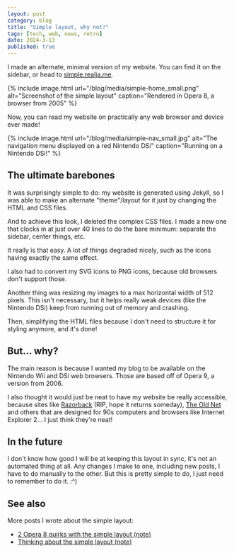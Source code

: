 ```yaml
---
layout: post
category: blog
title: "Simple layout, why not?"
tags: [tech, web, news, retro]
date: 2024-3-13
published: true
---
```

I made an alternate, minimal version of my website. You can find it on the sidebar, or head to [simple.realja.me](https://simple.realja.me).

{% include image.html url="/blog/media/simple-home_small.png" alt="Screenshot of the simple layout" caption="Rendered in Opera 8, a browser from 2005" %}

Now, you can read my website on practically any web browser and device ever made!

{% include image.html url="/blog/media/simple-nav_small.jpg" alt="The navigation menu displayed on a red Nintendo DSi" caption="Running on a Nintendo DSi!" %}

## The ultimate barebones

It was surprisingly simple to do: my website is generated using Jekyll, so I was able to make an alternate "theme"/layout for it just by changing the HTML and CSS files.

And to achieve this look, I deleted the complex CSS files. I made a new one that clocks in at just over 40 lines to do the bare minimum: separate the sidebar, center things, etc.

It really is that easy. A lot of things degraded nicely, such as the icons having exactly the same effect.

I also had to convert my SVG icons to PNG icons, because old browsers don't support those.

Another thing was resizing my images to a max horizontal width of 512 pixels. This isn't necessary, but it helps really weak devices (like the Nintendo DSi) keep from running out of memory and crashing.

Then, simplifying the HTML files because I don't need to structure it for styling anymore, and it's done!

## But... why?

The main reason is because I wanted my blog to be available on the Nintendo Wii and DSi web browsers. Those are based off of Opera 9, a version from 2006.

I also thought it would just be neat to have my website be really accessible, because sites like [Razorback](https://web.archive.org/web/20231004013105/razorback95.com) (RIP, hope it returns someday), [The Old Net](https://theoldnet.com/) and others that are designed for 90s computers and browsers like Internet Explorer 2... I just think they're neat!

## In the future

I don't know how good I will be at keeping this layout in sync, it's not an automated thing at all. Any changes I make to one, including new posts, I have to do manually to the other. But this is pretty simple to do, I just need to remember to do it. :^)

## See also

More posts I wrote about the simple layout:

- [2 Opera 8 quirks with the simple layout (note)](/note/opera8-quirks)
- [Thinking about the simple layout (note)](/note/simple-layout-thoughts)
